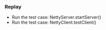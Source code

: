 ### Replay
* Run the test case: NettyServer.startServer()
* Run the test case: NettyClient.testClient()
